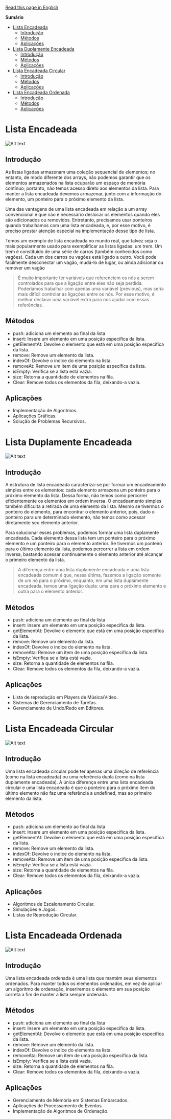 [Read this page in English](./README.md)

**Sumário**

- [Lista Encadeada](#lista-encadeada)
  - [Introdução](#introdução)
  - [Métodos](#métodos)
  - [Aplicações](#aplicações)
- [Lista Duplamente Encadeada](#lista-duplamente-encadeada)
  - [Introdução](#introdução-1)
  - [Métodos](#métodos-1)
  - [Aplicações](#aplicações-1)
- [Lista Encadeada Circular](#lista-encadeada-circular)
  - [Introdução](#introdução-2)
  - [Métodos](#métodos-2)
  - [Aplicações](#aplicações-2)
- [Lista Encadeada Ordenada](#lista-encadeada-ordenada)
  - [Introdução](#introdução-3)
  - [Métodos](#métodos-3)
  - [Aplicações](#aplicações-3)

# Lista Encadeada

![Alt text](assets/image.png)

## Introdução

As listas ligadas armazenam uma coleção sequencial de elementos; no entanto, de modo diferente dos arrays, não podemos garantir que os elementos armazenados na lista ocuparão um espaço de memória contínuo; portanto, não temos acesso direto aos elementos da lista.
Para manter a lista encadeada devemos armazenar, junto com a informação do elemento, um ponteiro para o próximo elemento da lista.

Uma das vantagens de uma lista encadeada em relação a um array convencional é que não é necessário deslocar os elementos quando eles são adicionados ou removidos. Entretanto, precisamos usar ponteiros quando trabalhamos com uma lista encadeada, e, por esse motivo, é preciso prestar atenção especial na implementação desse tipo de lista.

Temos um exemplo de lista encadeada no mundo real, que talvez seja o mais popularmente usado para exemplificar as listas ligadas: um trem. Um trem é constituído de uma série de carros (também conhecidos como vagões). Cada um dos carros ou vagões está ligado a outro. Você pode facilmente desconectar um vagão, mudá-lo de lugar, ou ainda adicionar ou remover um vagão

> É muito importante ter variáveis que referenciem os nós a serem controlados para que a ligação entre eles não seja perdida. Poderíamos trabalhar com apenas uma variável (previous), mas seria mais difícil controlar as ligações entre os nós. Por esse motivo, é melhor declarar uma variável extra para nos ajudar com essas referências.

## Métodos

- push: adiciona um elemento ao final da lista
- insert: Insere um elemento em uma posição específica da lista.
- getElementAt: Devolve o elemento que está em uma posição específica da lista.
- remove: Remove um elemento da lista.
- indexOf: Devolve o índice do elemento na lista.
- removeAt: Remove um item de uma posição específica da lista.
- isEmpty: Verifica se a lista está vazia.
- size: Retorna a quantidade de elementos na fila.
- Clear: Remove todos os elementos da fila, deixando-a vazia.

## Aplicações

- Implementação de Algoritmos.
- Aplicações Gráficas.
- Solução de Problemas Recursivos.

# Lista Duplamente Encadeada

![Alt text](assets/image-1.png)

## Introdução

A estrutura de lista encadeada caracteriza-se por formar um encadeamento simples entre os elementos: cada elemento armazena um ponteiro para o próximo elemento da lista. Dessa forma, não temos como percorrer eficientemente os elementos em ordem inversa. O encadeamento simples também dificulta a retirada de uma elemento da lista. Mesmo se tivermos o ponteiro do elemento, para encontrar o elemento anterior, pois, dado o ponteiro para um determinado elemento, não temos como acessar diretamente seu elemento anterior.

Para solucionar esses problemas, podemos formar uma lista duplamente encadeada. Cada elemento dessa lista tem um ponteiro para o próximo elemento e um ponteiro para o elemento anterior. Se tivermos um ponteiro para o último elemento da lista, podemos percorrer a lista em ordem inversa, bastando acessar continuamente o elemento anterior até alcançar o primeiro elemento da lista.

> A diferença entre uma lista duplamente encadeada e uma lista encadeada comum é que, nessa última, fazemos a ligação somente de um nó para o próximo, enquanto, em uma lista duplamente encadeada, temos uma ligação dupla: uma para o próximo elemento e outra para o elemento anterior.

## Métodos

- push: adiciona um elemento ao final da lista
- insert: Insere um elemento em uma posição específica da lista.
- getElementAt: Devolve o elemento que está em uma posição específica da lista.
- remove: Remove um elemento da lista.
- indexOf: Devolve o índice do elemento na lista.
- removeAta: Remove um item de uma posição específica da lista.
- isEmpty: Verifica se a lista está vazia.
- size: Retorna a quantidade de elementos na fila.
- Clear: Remove todos os elementos da fila, deixando-a vazia.

## Aplicações

- Lista de reprodução em Players de Música/Vídeo.
- Sistemas de Gerenciamento de Tarefas.
- Gerenciamento de Undo/Redo em Editores.

# Lista Encadeada Circular

![Alt text](assets/image-2.png)

## Introdução

Uma lista encadeada circular pode ter apenas uma direção de referência (como na lista encadeada) ou uma referência dupla (como na lista duplamente encadeada). A única diferença entre uma lista encadeada circular e uma lista encadeada é que o ponteiro para o próximo item do último elemento não faz uma referência a undefined, mas ao primeiro elemento da lista.

## Métodos

- push: adiciona um elemento ao final da lista
- insert: Insere um elemento em uma posição específica da lista.
- getElementAt: Devolve o elemento que está em uma posição específica da lista.
- remove: Remove um elemento da lista.
- indexOf: Devolve o índice do elemento na lista.
- removeAta: Remove um item de uma posição específica da lista.
- isEmpty: Verifica se a lista está vazia.
- size: Retorna a quantidade de elementos na fila.
- Clear: Remove todos os elementos da fila, deixando-a vazia.

## Aplicações

- Algoritmos de Escalonamento Circular.
- Simulações e Jogos.
- Listas de Reprodução Circular.

# Lista Encadeada Ordenada

![Alt text](assets/image-3.png)

## Introdução

Uma lista encadeada ordenada é uma lista que mantém seus elementos ordenados. Para manter todos os elementos ordenados, em vez de aplicar um algoritmo de ordenação, inseriremos o elemento em sua posição correta a fim de manter a lista sempre ordenada.

## Métodos

- push: adiciona um elemento ao final da lista
- insert: Insere um elemento em uma posição específica da lista.
- getElementAt: Devolve o elemento que está em uma posição específica da lista.
- remove: Remove um elemento da lista.
- indexOf: Devolve o índice do elemento na lista.
- removeAta: Remove um item de uma posição específica da lista.
- isEmpty: Verifica se a lista está vazia.
- size: Retorna a quantidade de elementos na fila.
- Clear: Remove todos os elementos da fila, deixando-a vazia.

## Aplicações

- Gerenciamento de Memória em Sistemas Embarcados.
- Aplicações de Processamento de Eventos.
- Implementação de Algoritmos de Ordenação.
